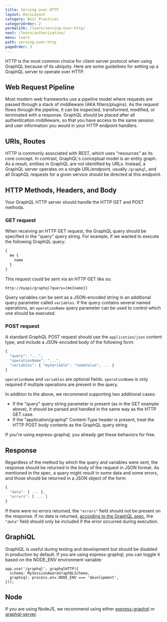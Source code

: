 ```yaml
---
title: Serving over HTTP
layout: DocsLayout
category: Best Practices
categoryOrder: 2
permalink: /learn/serving-over-http/
next: /learn/authorization/
menu: learn
path: serving-over-http
pageOrder: 3
---
```


HTTP is the most common choice for client-server protocol when using GraphQL because of its ubiquity. Here are some guidelines for setting up a GraphQL server to operate over HTTP.

## Web Request Pipeline
Most modern web frameworks use a pipeline model where requests are passed through a stack of middleware (AKA filters/plugins). As the request flows through the pipeline, it can be inspected, transformed, modified, or terminated with a response. GraphQL should be placed after all authentication middleware, so that you have access to the same session and user information you would in your HTTP endpoint handlers.

## URIs, Routes
HTTP is commonly associated with REST, which uses "resources" as its core concept. In contrast, GraphQL's conceptual model is an entity graph. As a result, entities in GraphQL are not identified by URLs. Instead, a GraphQL server operates on a single URL/endpoint, usually `/graphql`, and all GraphQL requests for a given service should be directed at this endpoint.

## HTTP Methods, Headers, and Body
Your GraphQL HTTP server should handle the HTTP GET and POST methods.

### GET request

When receiving an HTTP GET request, the GraphQL query should be specified in the "query" query string. For example, if we wanted to execute the following GraphQL query:

```graphql
{
  me {
    name
  }
}
```

This request could be sent via an HTTP GET like so:

```
http://myapi/graphql?query={me{name}}
```

Query variables can be sent as a JSON-encoded string in an additional query parameter called `variables`.  If the query contains several named operations, an `operationName` query parameter can be used to control which one should be executed.

### POST request

A standard GraphQL POST request should use the `application/json` content type, and include a JSON-encoded body of the following form:

```js
{
  "query": "...",
  "operationName": "...",
  "variables": { "myVariable": "someValue", ... }
}
```

`operationName` and `variables` are optional fields. `operationName` is only required if multiple operations are present in the query.

In addition to the above, we recommend supporting two additional cases:

* If the "query" query string parameter is present (as in the GET example above), it should be parsed and handled in the same way as the HTTP GET case.
* If the "application/graphql" Content-Type header is present, treat the HTTP POST body contents as the GraphQL query string.

If you're using express-graphql, you already get these behaviors for free.

## Response

Regardless of the method by which the query and variables were sent, the response should be returned in the body of the request in JSON format. As mentioned in the spec, a query might result in some data and some errors, and those should be returned in a JSON object of the form:

```js
{
  "data": { ... },
  "errors": [ ... ]
}
```

If there were no errors returned, the `"errors"` field should not be present on the response. If no data is returned, [according to the GraphQL spec](http://facebook.github.io/graphql/#sec-Data), the `"data"` field should only be included if the error occurred during execution.

## GraphiQL
GraphiQL is useful during testing and development but should be disabled in production by default. If you are using express-graphql, you can toggle it based on the NODE_ENV environment variable:

```
app.use('/graphql', graphqlHTTP({
  schema: MySessionAwareGraphQLSchema,
  graphiql: process.env.NODE_ENV === 'development',
}));
```

## Node
If you are using NodeJS, we recommend using either [express-graphql](https://github.com/graphql/express-graphql) or [graphql-server](https://github.com/apollostack/graphql-server).
